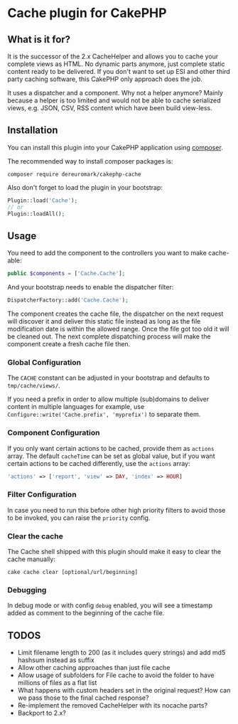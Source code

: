 # Cache plugin for CakePHP

## What is it for?
It is the successor of the 2.x CacheHelper and allows you to cache your complete views as HTML.
No dynamic parts anymore, just complete static content ready to be delivered.
If you don't want to set up ESI and other third party caching software, this CakePHP only approach
does the job.

It uses a dispatcher and a component.
Why not a helper anymore? Mainly because a helper is too limited and would
not be able to cache serialized views, e.g. JSON, CSV, RSS content which have been build view-less.

## Installation

You can install this plugin into your CakePHP application using [composer](http://getcomposer.org).

The recommended way to install composer packages is:

```
composer require dereuromark/cakephp-cache
```

Also don't forget to load the plugin in your bootstrap:
```php
Plugin::load('Cache');
// or
Plugin::loadAll();
```

## Usage
You need to add the component to the controllers you want to make cache-able:
```php
public $components = ['Cache.Cache'];
```

And your bootstrap needs to enable the dispatcher filter:
```php
DispatcherFactory::add('Cache.Cache');
```

The component creates the cache file, the dispatcher on the next request will discover it and deliver this static file instead as long
as the file modification date is within the allowed range. Once the file got too old it will be cleaned out.
The next complete dispatching process will make the component create a fresh cache file then.

### Global Configuration
The `CACHE` constant can be adjusted in your bootstrap and defaults to `tmp/cache/views/`.

If you need a prefix in order to allow multiple (sub)domains to deliver content in multiple languages for example, use
 `Configure::write('Cache.prefix', 'myprefix')` to separate them.

### Component Configuration
If you only want certain actions to be cached, provide them as `actions` array.
The default `cacheTime` can be set as global value, but if you want certain actions to be cached differently, use the `actions` array:
```php
'actions' => ['report', 'view' => DAY, 'index' => HOUR]
```

### Filter Configuration
In case you need to run this before other high priority filters to avoid those to be invoked, you can raise the `priority` config.

### Clear the cache
The Cache shell shipped with this plugin should make it easy to clear the cache manually:
```
cake cache clear [optional/url/beginning]
```

### Debugging
In debug mode or with config `debug` enabled, you will see a timestamp added as comment to the beginning of the cache file.

## TODOS
- Limit filename length to 200 (as it includes query strings) and add md5 hashsum instead as suffix
- Allow other caching approaches than just file cache
- Allow usage of subfolders for File cache to avoid the folder to have millions of files as a flat list
- What happens with custom headers set in the original request? How can we pass those to the final cached response?
- Re-implement the removed CacheHelper with its nocache parts?
- Backport to 2.x?